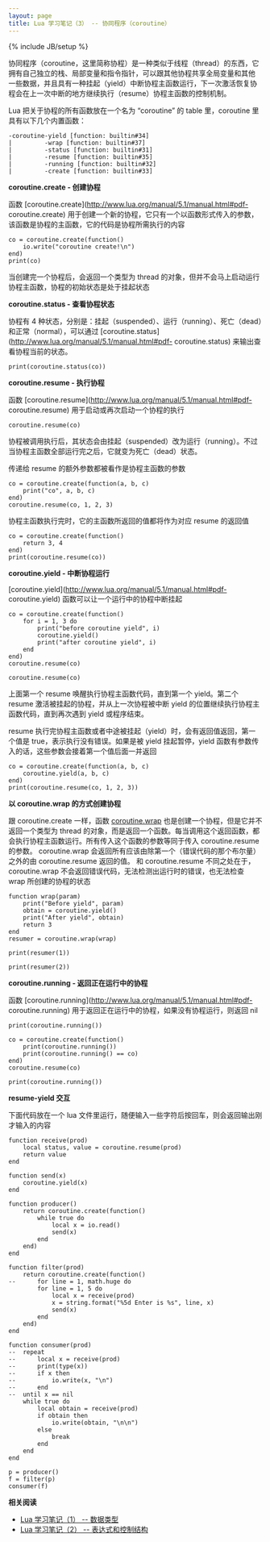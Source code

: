 ```yaml
---
layout: page
title: Lua 学习笔记（3） -- 协同程序（coroutine）
---
```

{% include JB/setup %}

协同程序（coroutine，这里简称协程）是一种类似于线程（thread）的东西，它拥有自己独立的栈、局部变量和指令指针，可以跟其他协程共享全局变量和其他
一些数据，并且具有一种挂起（yield）中断协程主函数运行，下一次激活恢复协程会在上一次中断的地方继续执行（resume）协程主函数的控制机制。

Lua 把关于协程的所有函数放在一个名为 “coroutine” 的 table 里，coroutine 里具有以下几个内置函数：

    
    
    -coroutine-yield [function: builtin#34]
    |         -wrap [function: builtin#37]
    |         -status [function: builtin#31]
    |         -resume [function: builtin#35]
    |         -running [function: builtin#32]
    |         -create [function: builtin#33]
    

**coroutine.create - 创建协程**

函数 [coroutine.create](http://www.lua.org/manual/5.1/manual.html#pdf-
coroutine.create) 用于创建一个新的协程，它只有一个以函数形式传入的参数，该函数是协程的主函数，它的代码是协程所需执行的内容

    
    
    co = coroutine.create(function() 
        io.write("coroutine create!\n") 
    end)
    print(co)
    

当创建完一个协程后，会返回一个类型为 thread 的对象，但并不会马上启动运行协程主函数，协程的初始状态是处于挂起状态

**coroutine.status - 查看协程状态**

协程有 4 种状态，分别是：挂起（suspended）、运行（running）、死亡（dead）和正常（normal），可以通过
[coroutine.status](http://www.lua.org/manual/5.1/manual.html#pdf-
coroutine.status) 来输出查看协程当前的状态。

    
    
    print(coroutine.status(co))
    

**coroutine.resume - 执行协程**

函数 [coroutine.resume](http://www.lua.org/manual/5.1/manual.html#pdf-
coroutine.resume) 用于启动或再次启动一个协程的执行

    
    
    coroutine.resume(co)
    

协程被调用执行后，其状态会由挂起（suspended）改为运行（running）。不过当协程主函数全部运行完之后，它就变为死亡（dead）状态。

传递给 resume 的额外参数都被看作是协程主函数的参数

    
    
    co = coroutine.create(function(a, b, c)
    	print("co", a, b, c)
    end)
    coroutine.resume(co, 1, 2, 3)
    

协程主函数执行完时，它的主函数所返回的值都将作为对应 resume 的返回值

    
    
    co = coroutine.create(function()
    	return 3, 4
    end)
    print(coroutine.resume(co))
    

**coroutine.yield - 中断协程运行**

[coroutine.yield](http://www.lua.org/manual/5.1/manual.html#pdf-
coroutine.yield) 函数可以让一个运行中的协程中断挂起

    
    
    co = coroutine.create(function()
    	for i = 1, 3 do
    		print("before coroutine yield", i)
    		coroutine.yield()
    		print("after coroutine yield", i)
    	end
    end)
    coroutine.resume(co)
    
    coroutine.resume(co)
    

上面第一个 resume 唤醒执行协程主函数代码，直到第一个 yield。第二个 resume 激活被挂起的协程，并从上一次协程被中断 yield
的位置继续执行协程主函数代码，直到再次遇到 yield 或程序结束。

resume 执行完协程主函数或者中途被挂起（yield）时，会有返回值返回，第一个值是 true，表示执行没有错误。如果是被 yield
挂起暂停，yield 函数有参数传入的话，这些参数会接着第一个值后面一并返回

    
    
    co = coroutine.create(function(a, b, c)
    	coroutine.yield(a, b, c)
    end)
    print(coroutine.resume(co, 1, 2, 3))
    

**以 coroutine.wrap 的方式创建协程**

跟 coroutine.create 一样，函数
[coroutine.wrap](http://www.lua.org/manual/5.1/manual.html#pdf-coroutine.wrap)
也是创建一个协程，但是它并不返回一个类型为 thread
的对象，而是返回一个函数。每当调用这个返回函数，都会执行协程主函数运行。所有传入这个函数的参数等同于传入 coroutine.resume 的参数。
coroutine.wrap 会返回所有应该由除第一个（错误代码的那个布尔量） 之外的由 coroutine.resume 返回的值。 和
coroutine.resume 不同之处在于， coroutine.wrap 不会返回错误代码，无法检测出运行时的错误，也无法检查 wrap
所创建的协程的状态

    
    
    function wrap(param)
    	print("Before yield", param)
     	obtain = coroutine.yield()
    	print("After yield", obtain)
    	return 3
    end
    resumer = coroutine.wrap(wrap) 
    
    print(resumer(1))
    
    print(resumer(2))
    

**coroutine.running - 返回正在运行中的协程**

函数 [coroutine.running](http://www.lua.org/manual/5.1/manual.html#pdf-
coroutine.running) 用于返回正在运行中的协程，如果没有协程运行，则返回 nil

    
    
    print(coroutine.running())
    
    co = coroutine.create(function() 
    	print(coroutine.running())
    	print(coroutine.running() == co)
    end)
    coroutine.resume(co)
    
    print(coroutine.running())
    

**resume-yield 交互**

下面代码放在一个 lua 文件里运行，随便输入一些字符后按回车，则会返回输出刚才输入的内容

    
    
    function receive(prod)
    	local status, value = coroutine.resume(prod)
    	return value
    end
    
    function send(x)
    	coroutine.yield(x)
    end
    
    function producer()
    	return coroutine.create(function()
    		while true do
    			local x = io.read()
    			send(x)
    		end
    	end)
    end
    
    function filter(prod)
    	return coroutine.create(function()
    --		for line = 1, math.huge do
    		for line = 1, 5 do
    			local x = receive(prod)
    			x = string.format("%5d Enter is %s", line, x)
    			send(x)
    		end
    	end)
    end
    
    function consumer(prod)
    --	repeat
    --		local x = receive(prod)
    --		print(type(x))
    --		if x then
    --			io.write(x, "\n")
    --		end
    --	until x == nil 
    	while true do
    		local obtain = receive(prod)
    		if obtain then
    			io.write(obtain, "\n\n")
    		else
    			break
    		end
    	end
    end
    
    p = producer()
    f = filter(p)
    consumer(f)
    

**相关阅读**

  * [Lua 学习笔记（1） -- 数据类型](http://dhq.me/lua-learning-notes-data-type)
  * [Lua 学习笔记（2） -- 表达式和控制结构](http://dhq.me/lua-learning-notes-expression-and-control-structure)

